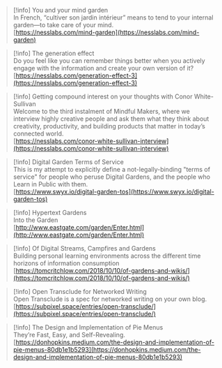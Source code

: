 > [!info] You and your mind garden  
> In French, “cultiver son jardin intérieur” means to tend to your internal garden—to take care of your mind.  
> [https://nesslabs.com/mind-garden](https://nesslabs.com/mind-garden)  

> [!info] The generation effect  
> Do you feel like you can remember things better when you actively engage with the information and create your own version of it?  
> [https://nesslabs.com/generation-effect-3](https://nesslabs.com/generation-effect-3)  

> [!info] Getting compound interest on your thoughts with Conor White-Sullivan  
> Welcome to the third instalment of Mindful Makers, where we interview highly creative people and ask them what they think about creativity, productivity, and building products that matter in today’s connected world.  
> [https://nesslabs.com/conor-white-sullivan-interview](https://nesslabs.com/conor-white-sullivan-interview)  

> [!info] Digital Garden Terms of Service  
> This is my attempt to explicitly define a not-legally-binding "terms of service" for people who peruse Digital Gardens, and the people who Learn in Public with them.  
> [https://www.swyx.io/digital-garden-tos](https://www.swyx.io/digital-garden-tos)  

> [!info] Hypertext Gardens  
> Into the Garden  
> [http://www.eastgate.com/garden/Enter.html](http://www.eastgate.com/garden/Enter.html)  

> [!info] Of Digital Streams, Campfires and Gardens  
> Building personal learning environments across the different time horizons of information consumption  
> [https://tomcritchlow.com/2018/10/10/of-gardens-and-wikis/](https://tomcritchlow.com/2018/10/10/of-gardens-and-wikis/)  

> [!info] Open Transclude for Networked Writing  
> Open Transclude is a spec for networked writing on your own blog.  
> [https://subpixel.space/entries/open-transclude/](https://subpixel.space/entries/open-transclude/)  

> [!info] The Design and Implementation of Pie Menus  
> They’re Fast, Easy, and Self-Revealing.  
> [https://donhopkins.medium.com/the-design-and-implementation-of-pie-menus-80db1e1b5293](https://donhopkins.medium.com/the-design-and-implementation-of-pie-menus-80db1e1b5293)